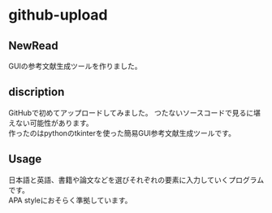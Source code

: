 # github-upload　
## NewRead
GUIの参考文献生成ツールを作りました。
## discription
GitHubで初めてアップロードしてみました。
つたないソースコードで見るに堪えない可能性があります。  
作ったのはpythonのtkinterを使った簡易GUI参考文献生成ツールです。  
## Usage
日本語と英語、書籍や論文などを選びそれぞれの要素に入力していくプログラムです。  
APA styleにおそらく準拠しています。

